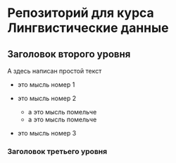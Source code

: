 # Репозиторий для курса Лингвистические данные

## Заголовок второго уровня

А здесь написан простой текст

* это мысль номер 1

* это мысль номер 2

  * а это мысль помельче
  * а это мысль помельче

* это мысль номер 3

### Заголовок третьего уровня
